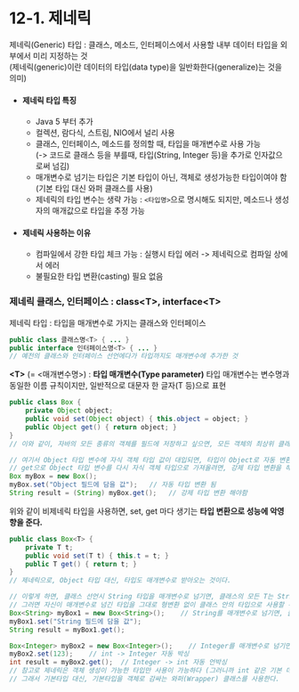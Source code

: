 # 12-1. 제네릭

제네릭(Generic) 타입 : 클래스, 메소드, 인터페이스에서 사용할 내부 데이터 타입을 외부에서 미리 지정하는 것   
(제네릭(generic)이란 데이터의 타입(data type)을 일반화한다(generalize)는 것을 의미)

- #### 제네릭 타입 특징  
    - Java 5 부터 추가 
    - 컬렉션, 람다식, 스트림, NIO에서 널리 사용
    - 클래스, 인터페이스, 메소드를 정의할 때, 타입을 매개변수로 사용 가능   
    (-> 코드로 클래스 등을 부를때, 타입(String, Integer 등)을 추가로 인자값으로써 넘김)
    - 매개변수로 넘기는 타입은 기본 타입이 아닌, 객체로 생성가능한 타입이여야 함(기본 타입 대신 와퍼 클래스를 사용)
    - 제네릭의 타입 변수는 생략 가능 : ```<타입명>```으로 명시해도 되지만, 메소드나 생성자의 매개값으로 타입을 추정 가능
    
- #### 제네릭 사용하는 이유
    - 컴파일에서 강한 타입 체크 가능 : 실행시 타입 에러 -> 제네릭으로 컴파일 상에서 에러
    - 불필요한 타입 변환(casting) 필요 없음
   

### 제네릭 클래스, 인터페이스 : class\<T>, interface\<T>

제네릭 타입 : 타입을 매개변수로 가지는 클래스와 인터페이스  
```java
public class 클래스명<T> { ... }
public interface 인터페이스명<T> { ... }
// 예전의 클래스와 인터페이스 선언에다가 타입까지도 매개변수에 추가한 것
```
**\<T>** (= <매개변수명>) : **타입 매개변수(Type parameter)** 타입 매개변수는 변수명과 동일한 이름 규칙이지만, 일반적으로 대문자 한 글자(T 등)으로 표현 

```java
public class Box {
    private Object object;
    public void set(Object object) { this.object = object; }
    public Object get() { return object; } 
}
// 이와 같이, 자바의 모든 종류의 객체를 필드에 저장하고 싶으면, 모든 객체의 최상위 클래스인 Object 타입을 사용해도 된다

// 여기서 Object 타입 변수에 자식 객체 타입 값이 대입되면, 타입이 Object로 자동 변환 되지만, (자식 객체는 부모 타입에 대입 가능한 성질)
// get으로 Object 타입 변수를 다시 자식 객체 타입으로 가져올려면, 강제 타입 변환을 해줘야 된다.
Box myBox = new Box();
myBox.set("Object 필드에 담을 값");   // 자동 타입 변환 됨
String result = (String) myBox.get();   // 강제 타입 변환 해야함
```
위와 같이 비제네릭 타입을 사용하면, set, get 마다 생기는 **타입 변환으로 성능에 악영향을 준다.** 

```java
public class Box<T> {
    private T t;
    public void set(T t) { this.t = t; }
    public T get() { return t; }
}
// 제네릭으로, Object 타입 대신, 타입도 매개변수로 받아오는 것이다. 

// 이렇게 하면, 클래스 선언시 String 타입을 매개변수로 넘기면, 클래스의 모든 T는 String, Integer 타입이면, 모든 T는 Integer 타입이 된다.
// 그러면 자신이 매개변수로 넘긴 타입을 그대로 형변환 없이 클래스 안의 타입으로 사용할 수 있다.
Box<String> myBox1 = new Box<String>();    // String를 매개변수로 넘기면, 클래스에서 T를 String으로 재구성해서 처리하고,
myBox1.set("String 필드에 담을 값");
String result = myBox1.get();

Box<Integer> myBox2 = new Box<Integer>();    // Integer를 매개변수로 넘기면, 클래스는 T를 Integer로 처리한다.
myBox2.set(123);    // int -> Integer 자동 박싱
int result = myBox2.get();  // Integer -> int 자동 언박싱
// 참고로 제네릭은 객체 생성이 가능한 타입만 사용이 가능하다 (그러니까 int 같은 기본 데이터 타입은 T로 사용할 수 없다.)
// 그래서 기본타입 대신, 기본타입을 객체로 감싸는 와퍼(Wrapper) 클래스를 사용한다.
```

